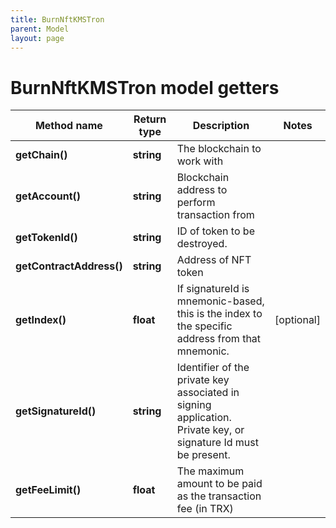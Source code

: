 ```yaml
---
title: BurnNftKMSTron
parent: Model
layout: page
---
```


# BurnNftKMSTron model getters

Method name | Return type | Description | Notes
------------ | ------------- | ------------- | -------------
**getChain()** | **string** | The blockchain to work with |
**getAccount()** | **string** | Blockchain address to perform transaction from |
**getTokenId()** | **string** | ID of token to be destroyed. |
**getContractAddress()** | **string** | Address of NFT token |
**getIndex()** | **float** | If signatureId is mnemonic-based, this is the index to the specific address from that mnemonic. | [optional]
**getSignatureId()** | **string** | Identifier of the private key associated in signing application. Private key, or signature Id must be present. |
**getFeeLimit()** | **float** | The maximum amount to be paid as the transaction fee (in TRX) |

